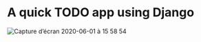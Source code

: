 # A quick TODO app using Django 
![Capture d’écran 2020-06-01 à 15 58 54](https://user-images.githubusercontent.com/22420836/83422271-2fbccd80-a421-11ea-9da6-40a02b6247f8.png)
